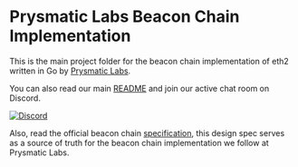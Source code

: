# Prysmatic Labs Beacon Chain Implementation

This is the main project folder for the beacon chain implementation of eth2 written in Go by [Prysmatic Labs](https://prysmaticlabs.com).

You can also read our main [README](https://github.com/prysmaticlabs/prysm/blob/master/README.md) and join our active chat room on Discord.

[![Discord](https://user-images.githubusercontent.com/7288322/34471967-1df7808a-efbb-11e7-9088-ed0b04151291.png)](https://discord.gg/CTYGPUJ)

Also, read the official beacon chain [specification](https://github.com/ethereum/eth2.0-specs/blob/master/specs/phase0/beacon-chain.md), this design spec serves as a source of truth for the beacon chain implementation we follow at Prysmatic Labs.
